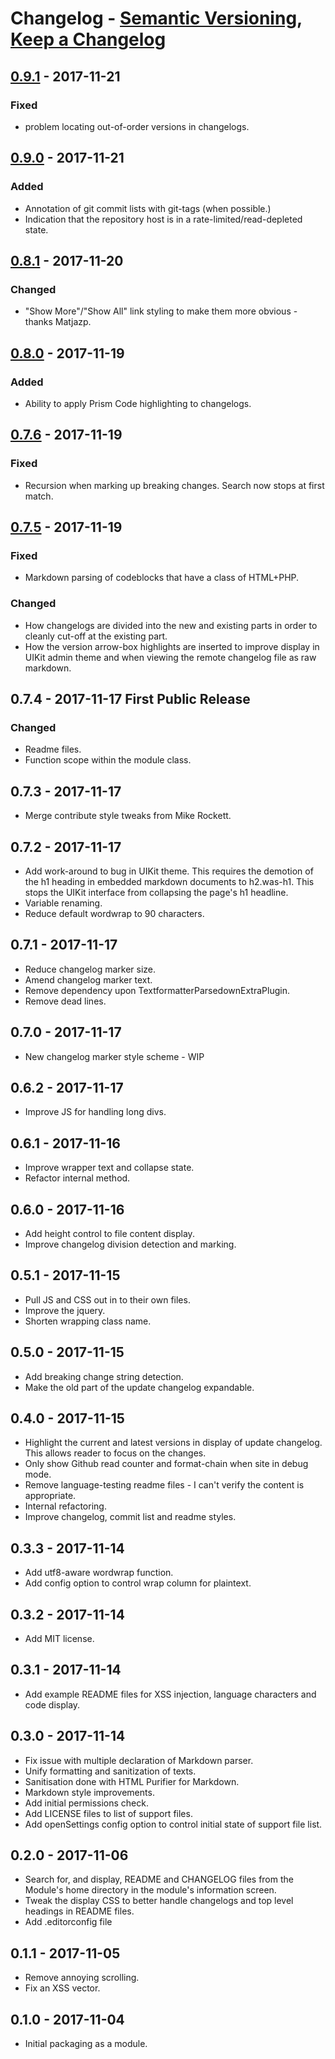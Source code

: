 # **Changelog** - [Semantic Versioning], [Keep a Changelog]

## [0.9.1] - 2017-11-21
### Fixed
- problem locating out-of-order versions in changelogs.

## [0.9.0] - 2017-11-21
### Added
- Annotation of git commit lists with git-tags (when possible.)
- Indication that the repository host is in a rate-limited/read-depleted state.

## [0.8.1] - 2017-11-20
### Changed
- "Show More"/"Show All" link styling to make them more obvious - thanks Matjazp.

## [0.8.0] - 2017-11-19
### Added
- Ability to apply Prism Code highlighting to changelogs.

## [0.7.6] - 2017-11-19
### Fixed
- Recursion when marking up breaking changes. Search now stops at first match.

## [0.7.5] - 2017-11-19
### Fixed
- Markdown parsing of codeblocks that have a class of HTML+PHP.

### Changed
- How changelogs are divided into the new and existing parts in order to cleanly cut-off at the existing part.
- How the version arrow-box highlights are inserted to improve display in UIKit admin theme and when viewing the remote changelog file as raw markdown.

## 0.7.4 - 2017-11-17 First Public Release
### Changed
- Readme files.
- Function scope within the module class.

## 0.7.3 - 2017-11-17
- Merge contribute style tweaks from Mike Rockett.

## 0.7.2 - 2017-11-17
- Add work-around to bug in UIKit theme. This requires the demotion of the h1
  heading in embedded markdown documents to h2.was-h1. This stops the UIKit
  interface from collapsing the page's h1 headline.
- Variable renaming.
- Reduce default wordwrap to 90 characters.

## 0.7.1 - 2017-11-17
- Reduce changelog marker size.
- Amend changelog marker text.
- Remove dependency upon TextformatterParsedownExtraPlugin.
- Remove dead lines.

## 0.7.0 - 2017-11-17
- New changelog marker style scheme - WIP

## 0.6.2 - 2017-11-17
- Improve JS for handling long divs.

## 0.6.1 - 2017-11-16
- Improve wrapper text and collapse state.
- Refactor internal method.

## 0.6.0 - 2017-11-16
- Add height control to file content display.
- Improve changelog division detection and marking.

## 0.5.1 - 2017-11-15
- Pull JS and CSS out in to their own files.
- Improve the jquery.
- Shorten wrapping class name.

## 0.5.0 - 2017-11-15
- Add breaking change string detection.
- Make the old part of the update changelog expandable.

## 0.4.0 - 2017-11-15
- Highlight the current and latest versions in display of update changelog.
  This allows reader to focus on the changes.
- Only show Github read counter and format-chain when site in debug mode.
- Remove language-testing readme files - I can't verify the content is appropriate.
- Internal refactoring.
- Improve changelog, commit list and readme styles.

## 0.3.3 - 2017-11-14
- Add utf8-aware wordwrap function.
- Add config option to control wrap column for plaintext.

## 0.3.2 - 2017-11-14
- Add MIT license.

## 0.3.1 - 2017-11-14
- Add example README files for XSS injection, language characters and code display.

## 0.3.0 - 2017-11-14
- Fix issue with multiple declaration of Markdown parser.
- Unify formatting and sanitization of texts.
- Sanitisation done with HTML Purifier for Markdown.
- Markdown style improvements.
- Add initial permissions check.
- Add LICENSE files to list of support files.
- Add openSettings config option to control initial state of support file list.

## 0.2.0 - 2017-11-06
- Search for, and display, README and CHANGELOG files from the Module's home directory in the module's information
  screen.
- Tweak the display CSS to better handle changelogs and top level headings in README files.
- Add .editorconfig file

## 0.1.1 - 2017-11-05
- Remove annoying scrolling.
- Fix an XSS vector.

## 0.1.0 - 2017-11-04
- Initial packaging as a module.

[Semantic Versioning]: https://semver.org/spec/v2.0.0.html
[Keep a Changelog]: https://keepachangelog.com/en/1.0.0/
[Next]:  https://github.com/netcarver/ModuleReleaseNotes/compare/0.9.1...HEAD
[0.9.1]: https://github.com/netcarver/ModuleReleaseNotes/compare/0.9.0...0.9.1
[0.9.0]: https://github.com/netcarver/ModuleReleaseNotes/compare/0.8.1...0.9.0
[0.8.1]: https://github.com/netcarver/ModuleReleaseNotes/compare/0.8.0...0.8.1
[0.8.0]: https://github.com/netcarver/ModuleReleaseNotes/compare/0.7.6...0.8.0
[0.7.6]: https://github.com/netcarver/ModuleReleaseNotes/compare/0.7.5...0.7.6
[0.7.5]: https://github.com/netcarver/ModuleReleaseNotes/compare/0.7.4...0.7.5
